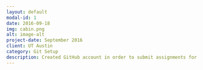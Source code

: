 ```yaml
---
layout: default
modal-id: 1
date: 2016-09-18
img: cabin.png
alt: image-alt
project-date: September 2016
client: UT Austin
category: Git Setup
description: Created GitHub account in order to submit assignments for engineering classes. Using github pages to host a portfolio and resume site.
---
```


